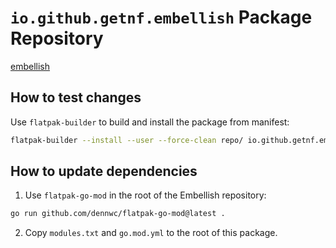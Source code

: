 # `io.github.getnf.embellish` Package Repository

<p>
  <a href="https://github.com/getnf/embellish">
  embellish
  </a>
</p>

## How to test changes

Use `flatpak-builder` to build and install the package from manifest:
```sh
flatpak-builder --install --user --force-clean repo/ io.github.getnf.embellish.yml
```

## How to update dependencies

1. Use `flatpak-go-mod` in the root of the Embellish repository:
```sh
go run github.com/dennwc/flatpak-go-mod@latest .
```

2. Copy `modules.txt` and `go.mod.yml` to the root of this package.
